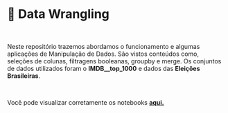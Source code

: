 # 🧹 Data Wrangling 

<br>

Neste repositório trazemos abordamos o funcionamento e algumas aplicações de Manipulação de Dados. São vistos conteúdos como, seleções de colunas, filtragens booleanas, groupby e merge. Os conjuntos de dados utilizados foram o **IMDB__top_1000** e dados das **Eleições Brasileiras**.

<br> 

Você pode visualizar corretamente os notebooks **[aqui.](https://nbviewer.org/github/Data-Aqa/aulas/tree/main/manipulacao/)**